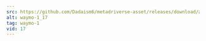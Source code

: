 ```yaml
---
src: https://github.com/Dadaism6/metadriverse-asset/releases/download/assetsv1.0.2/waymo-1_17.mp4
alt: waymo-1_17
tag: waymo-1
vid: 17
---
```

